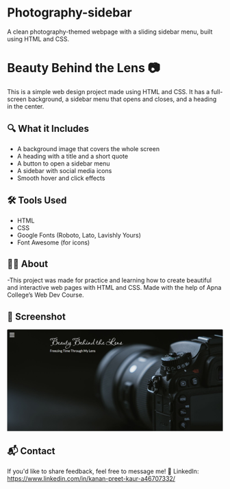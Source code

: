 # Photography-sidebar
A clean photography-themed webpage with a sliding sidebar menu, built using HTML and CSS.

# Beauty Behind the Lens 📷
This is a simple web design project made using HTML and CSS. It has a full-screen background, a sidebar menu that opens and closes, and a heading in the center.

## 🔍 What it Includes
- A background image that covers the whole screen
- A heading with a title and a short quote
- A button to open a sidebar menu
- A sidebar with social media icons
- Smooth hover and click effects

## 🛠 Tools Used
- HTML
- CSS
- Google Fonts (Roboto, Lato, Lavishly Yours)
- Font Awesome (for icons)

## 👩‍🎨 About
-This project was made for practice and learning how to create beautiful and interactive web pages with HTML and CSS. Made with the help of Apna College’s Web Dev Course.

## 📸 Screenshot

![Preview](screenshot.png)


## 📬 Contact
If you'd like to share feedback, feel free to message me!
💼 LinkedIn: https://www.linkedin.com/in/kanan-preet-kaur-a46707332/
